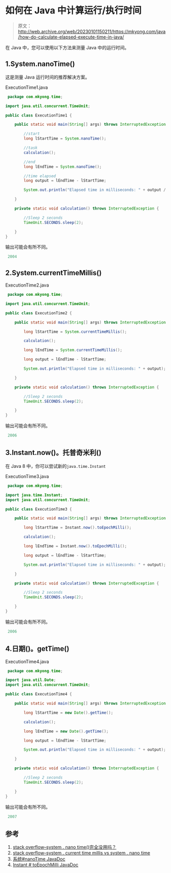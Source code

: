 # 如何在 Java 中计算运行/执行时间

> 原文：<http://web.archive.org/web/20230101150211/https://mkyong.com/java/how-do-calculate-elapsed-execute-time-in-java/>

在 Java 中，您可以使用以下方法来测量 Java 中的运行时间。

## 1.System.nanoTime()

这是测量 Java 运行时间的推荐解决方案。

ExecutionTime1.java

```java
 package com.mkyong.time;

import java.util.concurrent.TimeUnit;

public class ExecutionTime1 {

    public static void main(String[] args) throws InterruptedException {

		//start
        long lStartTime = System.nanoTime();

		//task
        calculation();

		//end
        long lEndTime = System.nanoTime();

		//time elapsed
        long output = lEndTime - lStartTime;

        System.out.println("Elapsed time in milliseconds: " + output / 1000000);

    }

    private static void calculation() throws InterruptedException {

        //Sleep 2 seconds
        TimeUnit.SECONDS.sleep(2);

    }
} 
```

输出可能会有所不同。

```java
 2004 
```

## 2.System.currentTimeMillis()

ExecutionTime2.java

```java
 package com.mkyong.time;

import java.util.concurrent.TimeUnit;

public class ExecutionTime2 {

    public static void main(String[] args) throws InterruptedException {

        long lStartTime = System.currentTimeMillis();

        calculation();

        long lEndTime = System.currentTimeMillis();

        long output = lEndTime - lStartTime;

        System.out.println("Elapsed time in milliseconds: " + output);

    }

    private static void calculation() throws InterruptedException {

        //Sleep 2 seconds
        TimeUnit.SECONDS.sleep(2);

    }
} 
```

输出可能会有所不同。

```java
 2006 
```

## 3.Instant.now()。托普奇米利()

在 Java 8 中，你可以尝试新的`java.time.Instant`

ExecutionTime3.java

```java
 package com.mkyong.time;

import java.time.Instant;
import java.util.concurrent.TimeUnit;

public class ExecutionTime3 {

    public static void main(String[] args) throws InterruptedException {

        long lStartTime = Instant.now().toEpochMilli();

        calculation();

        long lEndTime = Instant.now().toEpochMilli();

        long output = lEndTime - lStartTime;

        System.out.println("Elapsed time in milliseconds: " + output);

    }

    private static void calculation() throws InterruptedException {

        //Sleep 2 seconds
        TimeUnit.SECONDS.sleep(2);

    }
} 
```

输出可能会有所不同。

```java
 2006 
```

## 4.日期()。getTime()

ExecutionTime4.java

```java
 package com.mkyong.time;

import java.util.Date;
import java.util.concurrent.TimeUnit;

public class ExecutionTime4 {

    public static void main(String[] args) throws InterruptedException {

        long lStartTime = new Date().getTime();

        calculation();

        long lEndTime = new Date().getTime();

        long output = lEndTime - lStartTime;

        System.out.println("Elapsed time in milliseconds: " + output);

    }

    private static void calculation() throws InterruptedException {

        //Sleep 2 seconds
        TimeUnit.SECONDS.sleep(2);

    }
} 
```

输出可能会有所不同。

```java
 2007 
```

## 参考

1.  [stack overflow–system . nano time()完全没用吗？](http://web.archive.org/web/20220627214126/https://stackoverflow.com/questions/510462/is-system-nanotime-completely-useless)
2.  [stack overflow–system . current time millis vs system . nano time](http://web.archive.org/web/20220627214126/https://stackoverflow.com/questions/351565/system-currenttimemillis-vs-system-nanotime)
3.  [系统#nanoTime JavaDoc](http://web.archive.org/web/20220627214126/https://docs.oracle.com/javase/8/docs/api/java/lang/System.html#nanoTime--)
4.  [Instant # toEpochMilli JavaDoc](http://web.archive.org/web/20220627214126/https://docs.oracle.com/javase/8/docs/api/java/time/Instant.html#toEpochMilli--)

<input type="hidden" id="mkyong-current-postId" value="889">